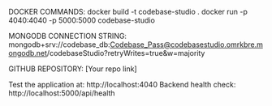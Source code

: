 DOCKER COMMANDS:
docker build -t codebase-studio .
docker run -p 4040:4040 -p 5000:5000 codebase-studio

MONGODB CONNECTION STRING:
mongodb+srv://codebase_db:Codebase_Pass@codebasestudio.omrkbre.mongodb.net/codebaseStudio?retryWrites=true&w=majority

GITHUB REPOSITORY:
[Your repo link]

Test the application at: http://localhost:4040
Backend health check: http://localhost:5000/api/health